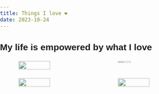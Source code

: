```yaml
---
title: Things I love ❤
date: 2023-10-24
---
```


## My life is empowered by what I love

<style>
    body { margin: 0; padding: 0; box-sizing: border-box; font-family: Arial, sans-serif; }
    .image-container { display: flex; justify-content: space-around; margin: 20px; }
    .image-container img { width: 40%; } /* Set the width for images */
    .image-container a { width: 40%; } /* Set the width for the <a> element */
</style>

<div class="image-container">
    <img src="https://github.com/mariolambe/theme-blog/assets/61537859/99309c57-8181-4ebf-b95e-f6b5f2765974" />
    <a href="books"><img src="https://github.com/mariolambe/theme-blog/assets/61537859/c465ce68-7289-44da-818b-e33f330e58fc" /></a>
</div>
<div class="image-container">
    <img src="https://github.com/mariolambe/theme-blog/assets/61537859/99309c57-8181-4ebf-b95e-f6b5f2765974" />
    <img src="https://github.com/mariolambe/theme-blog/assets/61537859/c465ce68-7289-44da-818b-e33f330e58fc" />
</div>
